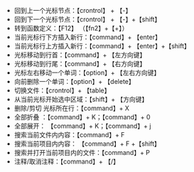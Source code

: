 

- 回到上一个光标节点：【crontrol】 + 【-】
- 回到下一个光标节点：【crontrol】 + 【-】+【shift】
- 转到函数定义：【F12】 （【fn2】+【+】）
- 当前光标行下方插入新行：【command】+ 【enter】
- 当前光标行上方插入新行：【command】+ 【enter】+【shift】
- 光标移动到行首：【command】+ 【左方向键】
- 光标移动到行尾：【command】+ 【右方向键】
- 光标左右移动一个单词：【option】+ 【左右方向键】
- 向前删除一个单词：【option】+ 【delete】
- 切换文件：【crontrol】+ 【table】
- 从当前光标开始选中区域：【shift】+ 【方向键】
- 删除/剪切 光标所在行：【command】+ X
- 全部折叠 ：【command】+ K；【command】+ 0
- 全部展开： 【command】+ K；【command】+ j
- 搜索当前文件内内容：【command】+ F
- 搜索当前项目内内容： 【command】+ F +【shift】
- 搜索并打开当前项目内的文件：【command】+ P
- 注释/取消注释：【command】+ 【/】